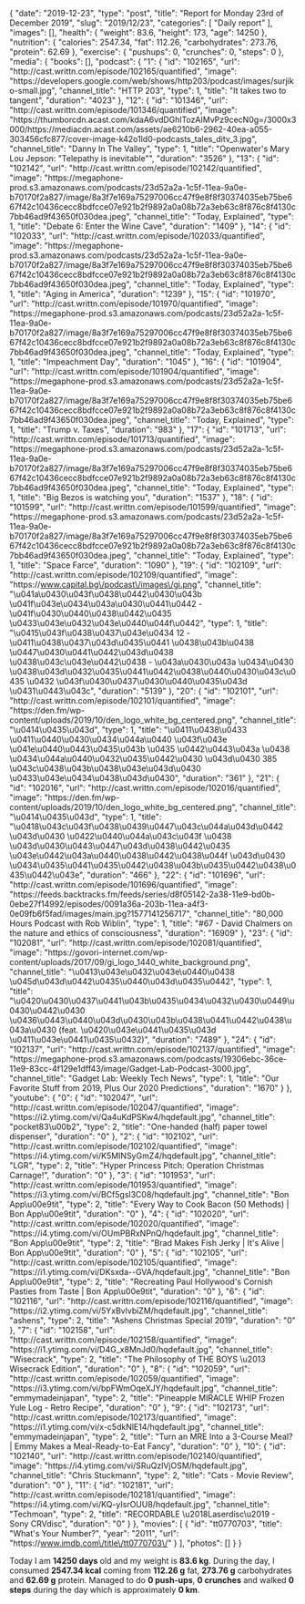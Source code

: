 {
    "date": "2019-12-23",
    "type": "post",
    "title": "Report for Monday 23rd of December 2019",
    "slug": "2019\/12\/23",
    "categories": [
        "Daily report"
    ],
    "images": [],
    "health": {
        "weight": 83.6,
        "height": 173,
        "age": 14250
    },
    "nutrition": {
        "calories": 2547.34,
        "fat": 112.26,
        "carbohydrates": 273.76,
        "protein": 62.69
    },
    "exercise": {
        "pushups": 0,
        "crunches": 0,
        "steps": 0
    },
    "media": {
        "books": [],
        "podcast": {
            "1": {
                "id": "102165",
                "url": "http:\/\/cast.writtn.com\/episode\/102165\/quantified",
                "image": "https:\/\/developers.google.com\/web\/shows\/http203\/podcast\/images\/surjiko-small.jpg",
                "channel_title": "HTTP 203",
                "type": 1,
                "title": "It takes two to tangent",
                "duration": "4023"
            },
            "12": {
                "id": "101346",
                "url": "http:\/\/cast.writtn.com\/episode\/101346\/quantified",
                "image": "https:\/\/thumborcdn.acast.com\/kdaA6vdDGhlTozAIMvPz9cecN0g=\/3000x3000\/https:\/\/mediacdn.acast.com\/assets\/ae6210b6-2962-40ea-a055-303456cfc877\/cover-image-k42o1ld0-podcasts_tales_ditv_3.jpg",
                "channel_title": "Danny In The Valley",
                "type": 1,
                "title": "Openwater's Mary Lou Jepson: \"Telepathy is inevitable\"",
                "duration": "3526"
            },
            "13": {
                "id": "102142",
                "url": "http:\/\/cast.writtn.com\/episode\/102142\/quantified",
                "image": "https:\/\/megaphone-prod.s3.amazonaws.com\/podcasts\/23d52a2a-1c5f-11ea-9a0e-b70170f2a827\/image\/8a3f7e169a75297006cc47f9e8f8f30374035eb75be667f42c10436cecc8bdfcce07e921b2f9892a0a08b72a3eb63c8f876c8f4130c7bb46ad9f43650f030dea.jpeg",
                "channel_title": "Today, Explained",
                "type": 1,
                "title": "Debate 6: Enter the Wine Cave",
                "duration": "1409"
            },
            "14": {
                "id": "102033",
                "url": "http:\/\/cast.writtn.com\/episode\/102033\/quantified",
                "image": "https:\/\/megaphone-prod.s3.amazonaws.com\/podcasts\/23d52a2a-1c5f-11ea-9a0e-b70170f2a827\/image\/8a3f7e169a75297006cc47f9e8f8f30374035eb75be667f42c10436cecc8bdfcce07e921b2f9892a0a08b72a3eb63c8f876c8f4130c7bb46ad9f43650f030dea.jpeg",
                "channel_title": "Today, Explained",
                "type": 1,
                "title": "Aging in America",
                "duration": "1239"
            },
            "15": {
                "id": "101970",
                "url": "http:\/\/cast.writtn.com\/episode\/101970\/quantified",
                "image": "https:\/\/megaphone-prod.s3.amazonaws.com\/podcasts\/23d52a2a-1c5f-11ea-9a0e-b70170f2a827\/image\/8a3f7e169a75297006cc47f9e8f8f30374035eb75be667f42c10436cecc8bdfcce07e921b2f9892a0a08b72a3eb63c8f876c8f4130c7bb46ad9f43650f030dea.jpeg",
                "channel_title": "Today, Explained",
                "type": 1,
                "title": "Impeachment Day",
                "duration": "1045"
            },
            "16": {
                "id": "101904",
                "url": "http:\/\/cast.writtn.com\/episode\/101904\/quantified",
                "image": "https:\/\/megaphone-prod.s3.amazonaws.com\/podcasts\/23d52a2a-1c5f-11ea-9a0e-b70170f2a827\/image\/8a3f7e169a75297006cc47f9e8f8f30374035eb75be667f42c10436cecc8bdfcce07e921b2f9892a0a08b72a3eb63c8f876c8f4130c7bb46ad9f43650f030dea.jpeg",
                "channel_title": "Today, Explained",
                "type": 1,
                "title": "Trump v. Taxes",
                "duration": "983"
            },
            "17": {
                "id": "101713",
                "url": "http:\/\/cast.writtn.com\/episode\/101713\/quantified",
                "image": "https:\/\/megaphone-prod.s3.amazonaws.com\/podcasts\/23d52a2a-1c5f-11ea-9a0e-b70170f2a827\/image\/8a3f7e169a75297006cc47f9e8f8f30374035eb75be667f42c10436cecc8bdfcce07e921b2f9892a0a08b72a3eb63c8f876c8f4130c7bb46ad9f43650f030dea.jpeg",
                "channel_title": "Today, Explained",
                "type": 1,
                "title": "Big Bezos is watching you",
                "duration": "1537"
            },
            "18": {
                "id": "101599",
                "url": "http:\/\/cast.writtn.com\/episode\/101599\/quantified",
                "image": "https:\/\/megaphone-prod.s3.amazonaws.com\/podcasts\/23d52a2a-1c5f-11ea-9a0e-b70170f2a827\/image\/8a3f7e169a75297006cc47f9e8f8f30374035eb75be667f42c10436cecc8bdfcce07e921b2f9892a0a08b72a3eb63c8f876c8f4130c7bb46ad9f43650f030dea.jpeg",
                "channel_title": "Today, Explained",
                "type": 1,
                "title": "Space Farce",
                "duration": "1090"
            },
            "19": {
                "id": "102109",
                "url": "http:\/\/cast.writtn.com\/episode\/102109\/quantified",
                "image": "https:\/\/www.capital.bg\/podcast\/images\/gi.png",
                "channel_title": "\u041a\u0430\u043f\u0438\u0442\u0430\u043b \u041f\u043e\u0434\u043a\u0430\u0441\u0442 - \u041f\u0430\u0440\u0438\u0442\u0435 \u0433\u043e\u0432\u043e\u0440\u044f\u0442",
                "type": 1,
                "title": "\u0415\u043f\u0438\u0437\u043e\u0434 12 - \u0411\u0438\u0437\u043d\u0435\u0441 \u0438\u043b\u0438 \u0447\u0430\u0441\u0442\u043d\u0438 \u0438\u043c\u043e\u0442\u0438 - \u043a\u0430\u043a \u0434\u0430 \u0438\u043d\u0432\u0435\u0441\u0442\u0438\u0440\u0430\u043c\u0435 \u0432 \u043f\u0430\u0437\u0430\u0440\u0435\u043d \u0431\u0443\u043c",
                "duration": "5139"
            },
            "20": {
                "id": "102101",
                "url": "http:\/\/cast.writtn.com\/episode\/102101\/quantified",
                "image": "https:\/\/den.fm\/wp-content\/uploads\/2019\/10\/den_logo_white_bg_centered.png",
                "channel_title": "\u0414\u0435\u043d",
                "type": 1,
                "title": "\u0411\u0438\u0433 \u0411\u0440\u0430\u0434\u044a\u0440 \u043f\u043e \u041e\u0440\u0443\u0435\u043b \u0435 \u0442\u0443\u043a \u0438 \u0434\u044a\u0440\u0432\u0435\u0442\u0430 \u043d\u0430 385 \u043c\u0438\u043b\u0438\u043e\u043d\u0430 \u0433\u043e\u0434\u0438\u043d\u0430",
                "duration": "361"
            },
            "21": {
                "id": "102016",
                "url": "http:\/\/cast.writtn.com\/episode\/102016\/quantified",
                "image": "https:\/\/den.fm\/wp-content\/uploads\/2019\/10\/den_logo_white_bg_centered.png",
                "channel_title": "\u0414\u0435\u043d",
                "type": 1,
                "title": "\u0418\u043c\u043f\u0438\u0439\u0447\u043c\u044a\u043d\u0442 \u043d\u0430 \u0422\u0440\u044a\u043c\u043f \u0438 \u043d\u0430\u0443\u0447\u043d\u0438\u0442\u0435 \u043e\u0442\u043a\u0440\u0438\u0442\u0438\u044f \u043d\u0430 \u0434\u0435\u0441\u0435\u0442\u0438\u043b\u0435\u0442\u0438\u0435\u0442\u043e",
                "duration": "466"
            },
            "22": {
                "id": "101696",
                "url": "http:\/\/cast.writtn.com\/episode\/101696\/quantified",
                "image": "https:\/\/feeds.backtracks.fm\/feeds\/series\/d8f05142-2a38-11e9-bd0b-0ebe27f14992\/episodes\/0091a36a-203b-11ea-a4f3-0e09fb6f5fad\/images\/main.jpg?1577141256717",
                "channel_title": "80,000 Hours Podcast with Rob Wiblin",
                "type": 1,
                "title": "#67 - David Chalmers on the nature and ethics of consciousness",
                "duration": "16909"
            },
            "23": {
                "id": "102081",
                "url": "http:\/\/cast.writtn.com\/episode\/102081\/quantified",
                "image": "https:\/\/govori-internet.com\/wp-content\/uploads\/2017\/09\/gi_logo_1440_white_background.png",
                "channel_title": "\u0413\u043e\u0432\u043e\u0440\u0438 \u045d\u043d\u0442\u0435\u0440\u043d\u0435\u0442",
                "type": 1,
                "title": "\u0420\u0430\u0437\u0441\u043b\u0435\u0434\u0432\u0430\u0449\u0430\u0442\u0430 \u0436\u0443\u0440\u043d\u0430\u043b\u0438\u0441\u0442\u0438\u043a\u0430 (feat. \u0420\u043e\u0441\u0435\u043d \u0411\u043e\u0441\u0435\u0432)",
                "duration": "7489"
            },
            "24": {
                "id": "102137",
                "url": "http:\/\/cast.writtn.com\/episode\/102137\/quantified",
                "image": "https:\/\/megaphone-prod.s3.amazonaws.com\/podcasts\/19306ebc-36ce-11e9-83cc-4f129e1dff43\/image\/Gadget-Lab-Podcast-3000.jpg",
                "channel_title": "Gadget Lab: Weekly Tech News",
                "type": 1,
                "title": "Our Favorite Stuff from 2019, Plus Our 2020 Predictions",
                "duration": "1670"
            }
        },
        "youtube": {
            "0": {
                "id": "102047",
                "url": "http:\/\/cast.writtn.com\/episode\/102047\/quantified",
                "image": "https:\/\/i2.ytimg.com\/vi\/Qa4uKdPSKw4\/hqdefault.jpg",
                "channel_title": "pocket83\u00b2",
                "type": 2,
                "title": "One-handed (half) paper towel dispenser",
                "duration": "0"
            },
            "2": {
                "id": "102102",
                "url": "http:\/\/cast.writtn.com\/episode\/102102\/quantified",
                "image": "https:\/\/i4.ytimg.com\/vi\/K5MINSyGmZ4\/hqdefault.jpg",
                "channel_title": "LGR",
                "type": 2,
                "title": "Hyper Princess Pitch: Operation Christmas Carnage!",
                "duration": "0"
            },
            "3": {
                "id": "101953",
                "url": "http:\/\/cast.writtn.com\/episode\/101953\/quantified",
                "image": "https:\/\/i3.ytimg.com\/vi\/BCf5gsl3C08\/hqdefault.jpg",
                "channel_title": "Bon App\u00e9tit",
                "type": 2,
                "title": "Every Way to Cook Bacon (50 Methods) | Bon App\u00e9tit",
                "duration": "0"
            },
            "4": {
                "id": "102020",
                "url": "http:\/\/cast.writtn.com\/episode\/102020\/quantified",
                "image": "https:\/\/i4.ytimg.com\/vi\/OUmPBRxNPnQ\/hqdefault.jpg",
                "channel_title": "Bon App\u00e9tit",
                "type": 2,
                "title": "Brad Makes Fish Jerky | It's Alive | Bon App\u00e9tit",
                "duration": "0"
            },
            "5": {
                "id": "102105",
                "url": "http:\/\/cast.writtn.com\/episode\/102105\/quantified",
                "image": "https:\/\/i1.ytimg.com\/vi\/DKsxda--GVA\/hqdefault.jpg",
                "channel_title": "Bon App\u00e9tit",
                "type": 2,
                "title": "Recreating Paul Hollywood's Cornish Pasties from Taste | Bon App\u00e9tit",
                "duration": "0"
            },
            "6": {
                "id": "102116",
                "url": "http:\/\/cast.writtn.com\/episode\/102116\/quantified",
                "image": "https:\/\/i2.ytimg.com\/vi\/5YxBvlvbiZM\/hqdefault.jpg",
                "channel_title": "ashens",
                "type": 2,
                "title": "Ashens Christmas Special 2019",
                "duration": "0"
            },
            "7": {
                "id": "102158",
                "url": "http:\/\/cast.writtn.com\/episode\/102158\/quantified",
                "image": "https:\/\/i1.ytimg.com\/vi\/D4G_x8MnJd0\/hqdefault.jpg",
                "channel_title": "Wisecrack",
                "type": 2,
                "title": "The Philosophy of THE BOYS \u2013 Wisecrack Edition",
                "duration": "0"
            },
            "8": {
                "id": "102059",
                "url": "http:\/\/cast.writtn.com\/episode\/102059\/quantified",
                "image": "https:\/\/i3.ytimg.com\/vi\/bpFWmOqeXJY\/hqdefault.jpg",
                "channel_title": "emmymadeinjapan",
                "type": 2,
                "title": "Pineapple MIRACLE WHIP Frozen Yule Log - Retro Recipe",
                "duration": "0"
            },
            "9": {
                "id": "102173",
                "url": "http:\/\/cast.writtn.com\/episode\/102173\/quantified",
                "image": "https:\/\/i1.ytimg.com\/vi\/x-c5dkNlE14\/hqdefault.jpg",
                "channel_title": "emmymadeinjapan",
                "type": 2,
                "title": "Turn an MRE Into a  3-Course Meal? |  Emmy Makes a Meal-Ready-to-Eat Fancy",
                "duration": "0"
            },
            "10": {
                "id": "102140",
                "url": "http:\/\/cast.writtn.com\/episode\/102140\/quantified",
                "image": "https:\/\/i4.ytimg.com\/vi\/SRuQzlVjOSM\/hqdefault.jpg",
                "channel_title": "Chris Stuckmann",
                "type": 2,
                "title": "Cats - Movie Review",
                "duration": "0"
            },
            "11": {
                "id": "102181",
                "url": "http:\/\/cast.writtn.com\/episode\/102181\/quantified",
                "image": "https:\/\/i4.ytimg.com\/vi\/KQ-yIsrOUU8\/hqdefault.jpg",
                "channel_title": "Techmoan",
                "type": 2,
                "title": "RECORDABLE \u2018Laserdisc\u2019 - Sony CRVdisc",
                "duration": "0"
            }
        },
        "movies": [
            {
                "id": "tt0770703",
                "title": "What's Your Number?",
                "year": "2011",
                "url": "https:\/\/www.imdb.com\/title\/tt0770703\/"
            }
        ],
        "photos": []
    }
}

Today I am <strong>14250 days</strong> old and my weight is <strong>83.6 kg</strong>. During the day, I consumed <strong>2547.34 kcal</strong> coming from <strong>112.26 g</strong> fat, <strong>273.76 g</strong> carbohydrates and <strong>62.69 g</strong> protein. Managed to do <strong>0 push-ups</strong>, <strong>0 crunches</strong> and walked <strong>0 steps</strong> during the day which is approximately <strong>0 km</strong>.